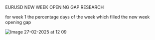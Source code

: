 EURUSD NEW WEEK OPENING GAP RESEARCH



for week 1 the percentage days of the week which filled the new week opening gap

![Image 27-02-2025 at 12 09](https://github.com/user-attachments/assets/08088738-8a17-4863-8b69-67e56d9c07ac)
